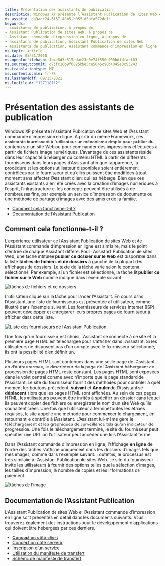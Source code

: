 ```yaml
---
title: Présentation des assistants de publication
description: Windows XP présente l’Assistant Publication de sites Web et l’Assistant commande d’impression en ligne.
ms.assetid: da3adc24-5b37-48b5-b055-d5bfa572defd
keywords:
- assistants de publication, à propos de
- Assistant Publication de sites Web, à propos de
- Assistant commande d’impression en ligne, à propos de
- assistants de publication, Assistant Publication de sites Web
- assistants de publication, Assistant commande d’impression en ligne
ms.topic: article
ms.date: 05/31/2018
ms.openlocfilehash: 1b4e6d3c515edae23d0e74f550e000bdfdfacf03
ms.sourcegitcommit: d75fc10b9f0825bbe5ce5045c90d4045e3c53243
ms.translationtype: MT
ms.contentlocale: fr-FR
ms.lasthandoff: 09/13/2021
ms.locfileid: "127118182"
---
```

# <a name="publishing-wizards-introduction"></a>Présentation des assistants de publication

Windows XP présente l’Assistant Publication de sites Web et l’Assistant commande d’impression en ligne. À partir du même Framework, ces assistants fournissent à l’utilisateur un mécanisme simple pour publier du contenu sur un site Web ou pour commander des impressions effectuées à partir de fichiers image numériques. L’avantage de ces assistants réside dans leur capacité à héberger du contenu HTML à partir de différents fournisseurs dans leurs pages d’Assistant afin que l’apparence, la procédure et les options utilisateur disponibles soient entièrement contrôlées par le fournisseur et qu’elles puissent être modifiées à tout moment sans affecter l’Assistant client qui les héberge. Bien que ces assistants existants aient été créés avec la création d’images numériques à l’esprit, l’infrastructure et les concepts peuvent être utilisés à de nombreuses fins, par exemple un service d’impression de documents ou une méthode de partage d’images avec des amis et de la famille.

-   [Comment cela fonctionne-t-il ?](#how-does-it-work)
-   [Documentation de l’Assistant Publication](#publishing-wizard-documentation)

## <a name="how-does-it-work"></a>Comment cela fonctionne-t-il ?

L’expérience utilisateur de l’Assistant Publication de sites Web et de l’Assistant commande d’impression en ligne est similaire, mais le point d’entrée de chaque Assistant diffère. Pour l’Assistant Publication de sites Web, une tâche intitulée **publier ce dossier sur le Web** est disponible dans la liste **tâches de fichiers et de dossiers** à gauche de la plupart des affichages de dossiers. Le texte de la tâche varie selon le contenu sélectionné. Par exemple, si un fichier est sélectionné, la tâche lit **publier ce fichier sur le Web** comme indiqué dans l’exemple suivant.

![tâches de fichiers et de dossiers](images/shell-pubwiz-tasks.png)

L’utilisateur clique sur la tâche pour lancer l’Assistant. En cours dans l’Assistant, une liste de fournisseurs est présentée à l’utilisateur, comme illustré dans l’exemple suivant. Les fournisseurs de services Internet (ISP) peuvent développer et enregistrer leurs propres pages de fournisseur à afficher dans cette liste.

![Liste des fournisseurs de l’Assistant Publication](images/shell-pubwiz-provs.png)

Une fois qu’un fournisseur est choisi, l’Assistant se connecte à ce site et la première page HTML est téléchargée pour s’afficher dans l’Assistant. Si les utilisateurs ne disposent pas d’un compte avec le fournisseur sélectionné, ils ont la possibilité d’en définir un.

Plusieurs pages HTML sont contenues dans une seule page de l’Assistant. en d’autres termes, le descripteur de la page de l’Assistant hébergeant ce procession de pages HTML reste constant. Les pages HTML sont exposées dans le volet central comme avec n’importe quelle page standard de l’Assistant. Le site du fournisseur fournit des méthodes pour contrôler à quel moment les boutons précédent, **suivant** et **Annuler** de l’Assistant se **déplacent** alors que les pages HTML sont affichées. Au sein de ces pages HTML, les utilisateurs peuvent être invités à spécifier un dossier dans lequel ils peuvent copier des fichiers ou enregistrer le nom d’un site Web qu’ils souhaitent créer. Une fois que l’utilisateur a terminé toutes les étapes requises, le site appelle une méthode pour commencer le chargement, en retournant le contrôle à l’Assistant. L’Assistant lui-même gère le téléchargement et les graphiques de surveillance tels qu’un indicateur de progression. Une fois le téléchargement terminé, le site du fournisseur peut spécifier une URL où l’utilisateur peut accéder une fois l’Assistant fermé.

Dans l’Assistant commande d’impression en ligne, l’affichage **en ligne** de l’ordre des tâches s’affiche uniquement dans les dossiers d’images tels que mes images, comme dans l’exemple suivant. Toutefois, le processus est très similaire à l’Assistant Publication de sites Web. Le site du fournisseur invite les utilisateurs à fournir des options telles que la sélection d’images, les tailles d’impression, le nombre de copies et les informations de paiement.

![tâches de l’image](images/shell-pubwiz-pix.png)

## <a name="publishing-wizard-documentation"></a>Documentation de l’Assistant Publication

L’Assistant Publication de sites Web et l’Assistant commande d’impression en ligne sont présentés en détail dans les documents suivants. Vous trouverez également des instructions pour le développement d’applications qui doivent être hébergées par ces derniers.

-   [Conception côté client](pubwiz-client.md)
-   [Conception côté serveur](pubwiz-server.md)
-   [Inscription d’un service](pubwiz-reg.md)
-   [Utilisation du manifeste de transfert](pubwiz-manifest.md)
-   [Schéma de manifeste de transfert](/windows/desktop/shell/interfaces)

 

 